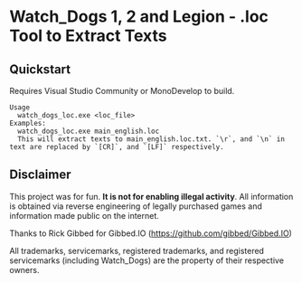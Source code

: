 Watch_Dogs 1, 2 and Legion - .loc Tool to Extract Texts
==================================================================

## Quickstart

Requires Visual Studio Community or MonoDevelop to build.

```
Usage
  watch_dogs_loc.exe <loc_file>
Examples:
  watch_dogs_loc.exe main_english.loc
  This will extract texts to main_english.loc.txt. `\r`, and `\n` in text are replaced by `[CR]`, and `[LF]` respectively.
```

## Disclaimer


This project was for fun. **It is not for enabling illegal activity**. All information is obtained via reverse engineering of legally purchased games and information made public on the internet.

Thanks to Rick Gibbed for Gibbed.IO (https://github.com/gibbed/Gibbed.IO)

All trademarks, servicemarks, registered trademarks, and registered servicemarks (including Watch_Dogs) are the property of their respective owners.
